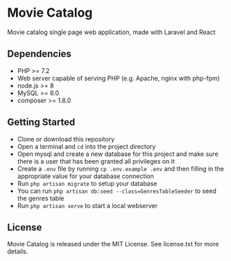 # Movie Catalog

Movie catalog single page web application, made with Laravel and React


## Dependencies

* PHP >= 7.2
* Web server capable of serving PHP (e.g. Apache, nginx with php-fpm)
* node.js >= 8
* MySQL >= 8.0
* composer >= 1.8.0

## Getting Started

* Clone or download this repository
* Open a terminal and `cd` into the project directory
* Open mysql and create a new database for this project and make sure there is a user that has been granted all privileges on it
* Create a `.env` file by running `cp .env.example .env` and then filling in the appropriate value for your database connection
* Run `php artisan migrate` to setup your database
* You can run `php artisan db:seed --class=GenresTableSeeder` to seed the genres table
* Run `php artisan serve` to start a local webserver

## License

Movie Catalog is released under the MIT License. See license.txt for more details.